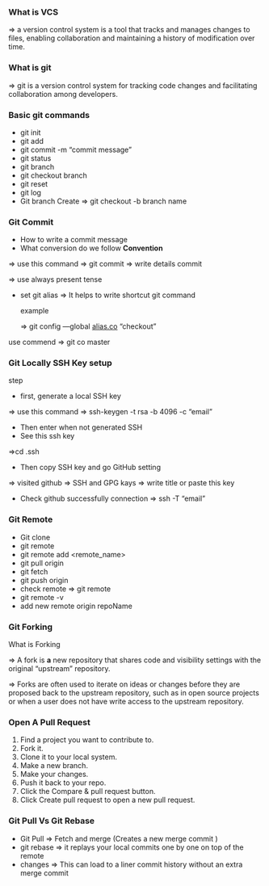 ### **What is VCS**

⇒ a version control system is a tool that tracks and manages changes to files, enabling collaboration and maintaining a history of modification over time.

### **What is git**

⇒ git is a version control system for tracking code changes and facilitating collaboration among developers.

### Basic git commands

- git init
- git add <file>
- git commit -m “commit message”
- git status
- git branch
- git checkout branch
- git reset
- git log
- Git branch Create ⇒ git checkout -b branch name

### Git Commit

- How to write a commit message
- What conversion do we follow
  **Convention**

⇒ use this command ⇒ git commit ⇒ write details commit

⇒ use always present tense

- set git alias
  ⇒ It helps to write shortcut git command

  example

  ⇒ git config —global [alias.co](http://alias.co) “checkout”

use commend ⇒ git co master

### Git Locally SSH Key setup

step

- first, generate a local SSH key

⇒ use this command ⇒ ssh-keygen -t rsa -b 4096 -c “email”

- Then enter when not generated SSH
- See this ssh key

⇒cd .ssh

- Then copy SSH key and go GitHub setting

⇒ visited github ⇒ SSH and GPG kays ⇒ write title or paste this key

- Check github successfully connection ⇒ ssh -T “email”

### Git Remote

- Git clone <repo>
- git remote
- git remote add <remote_name>
- git pull origin <branch>
- git fetch
- git push origin <branch>
- check remote ⇒ git remote
- git remote -v
- add new remote origin repoName

### Git Forking

What is Forking

⇒ A fork is **a** new repository that shares code and visibility settings with the original “upstream” repository.

⇒ Forks are often used to iterate on ideas or changes before they are proposed back to the upstream repository, such as in open source projects or when a user does not have write access to the upstream repository.

### Open A Pull Request

1. Find a project you want to contribute to.
2. Fork it.
3. Clone it to your local system.
4. Make a new branch.
5. Make your changes.
6. Push it back to your repo.
7. Click the Compare & pull request button.
8. Click Create pull request to open a new pull request.

### Git Pull Vs Git Rebase

- Git Pull ⇒ Fetch and merge (Creates a new merge commit )
- git rebase ⇒ it replays your local commits one by one on top of the remote
- changes ⇒ This can load to a liner commit history without an extra merge commit
